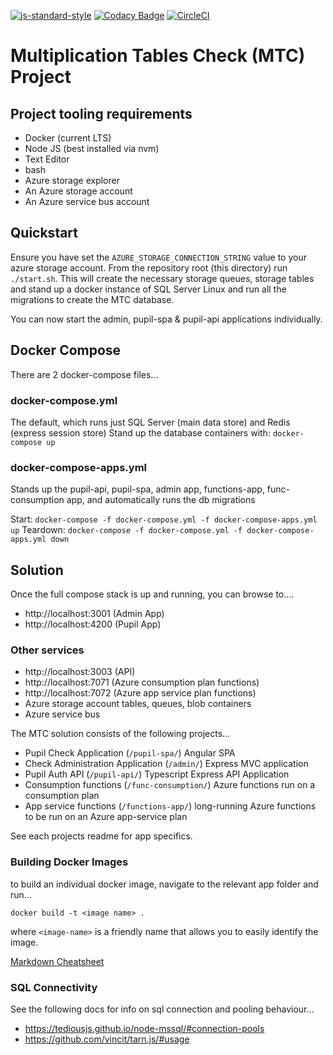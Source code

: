 [![js-standard-style](https://img.shields.io/badge/code%20style-standard-brightgreen.svg)](http://standardjs.com)
[![Codacy Badge](https://api.codacy.com/project/badge/Grade/9f1ef3308c8c407284322926f501d537)](https://www.codacy.com/app/js_4/MTC?utm_source=github.com&amp;utm_medium=referral&amp;utm_content=DFEAGILEDEVOPS/MTC&amp;utm_campaign=Badge_Grade)
[![CircleCI](https://circleci.com/gh/DFEAGILEDEVOPS/MTC.svg?style=svg)](https://circleci.com/gh/DFEAGILEDEVOPS/MTC)

# Multiplication Tables Check (MTC) Project

## Project tooling requirements

- Docker (current LTS)
- Node JS (best installed via nvm)
- Text Editor
- bash
- Azure storage explorer
- An Azure storage account
- An Azure service bus account

## Quickstart

Ensure you have set the `AZURE_STORAGE_CONNECTION_STRING` value to your azure storage account.
From the repository root (this directory) run `./start.sh`.  This will create the necessary storage queues, storage tables and stand up a docker instance of SQL Server Linux and run all the migrations to create the MTC database.

You can now start the admin, pupil-spa & pupil-api applications individually.

## Docker Compose

There are 2 docker-compose files...

### docker-compose.yml
The default, which runs just SQL Server (main data store) and Redis (express session store)
Stand up the database containers with: `docker-compose up`

### docker-compose-apps.yml
Stands up the pupil-api, pupil-spa, admin app, functions-app, func-consumption app, and automatically runs the db migrations

Start: `docker-compose -f docker-compose.yml -f docker-compose-apps.yml up`
Teardown: `docker-compose -f docker-compose.yml -f docker-compose-apps.yml down`

## Solution

Once the full compose stack is up and running, you can browse to....

* http://localhost:3001 (Admin App)
* http://localhost:4200 (Pupil App)

### Other services
* http://localhost:3003 (API)
* http://localhost:7071 (Azure consumption plan functions)
* http://localhost:7072 (Azure app service plan functions)
* Azure storage account tables, queues, blob containers
* Azure service bus

The MTC solution consists of the following projects...

- Pupil Check Application (`/pupil-spa/`) Angular SPA
- Check Administration Application (`/admin/`) Express MVC application
- Pupil Auth API (`/pupil-api/`) Typescript Express API Application
- Consumption functions (`/func-consumption/`) Azure functions run on a consumption plan
- App service functions (`/functions-app/`) long-running Azure functions to be run on an Azure app-service plan

See each projects readme for app specifics.

### Building Docker Images

to build an individual docker image, navigate to the relevant app folder and run...

`docker build -t <image name> .`

where `<image-name>` is a friendly name that allows you to easily identify the image.

[Markdown Cheatsheet](https://github.com/adam-p/markdown-here/wiki/Markdown-Cheatsheet)

### SQL Connectivity

See the following docs for info on sql connection and pooling behaviour...
- https://tediousjs.github.io/node-mssql/#connection-pools
- https://github.com/vincit/tarn.js/#usage
